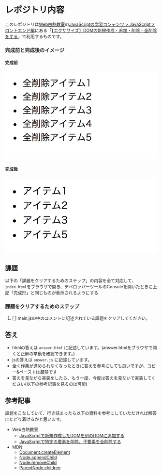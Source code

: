 # レポジトリ内容

このレポジトリは[Web白熱教室](https://tsuyopon.xyz/)の[JavaScriptの学習コンテンツ > JavaScriptフロントエンド編](https://tsuyopon.xyz/learning-contents/web-dev/javascript/frontend/)にある「[【エクササイズ】DOMの新規作成・追加・削除・全削除をする](https://tsuyopon.xyz/learning-contents/web-dev/javascript/frontend/js-excercise-for-frontend-2/)」で利用するものです。


### 完成前と完成後のイメージ

#### 完成前

![完成前](./images/assignment-before.png)

#### 完成後

![完成後](./images/assignment-after.png)

## 課題

以下の「課題をクリアするためのステップ」の内容を全て対応して、`index.html`をブラウザで開き、デベロッパーツールのConsoleを開いたときに上記「完成形」と同じものが表示されるようにする

### 課題をクリアするためのステップ

1. [ ] main.jsの中のコメントに記述されている課題をクリアしてください。

## 答え

- htmlの答えは `answer.html` に記述しています。(answer.htmlをブラウザで開くと正解の挙動を確認できます。)
- jsの答えは `answer.js` に記述しています。
- 全く作業が進められなくなったときに答えを参考にしても良いですが、コピー&ペーストは厳禁です
- 答えを見ながら実装をしたら、もう一度、今度は答えを見ないで実装してください(以下の参考記事を見るのは可能)

## 参考記事

課題をこなしていて、行き詰まったら以下の資料を参考にしていただければ解答にたどり着けるかと思います。


- Web白熱教室
  - [JavaScriptで新規作成したDOMを別のDOMに追加する](https://tsuyopon.xyz/learning-contents/web-dev/javascript/frontend/how-to-create-an-dom-and-append-child/)
  - [JavaScriptで特定の要素を削除、子要素を全削除する](https://tsuyopon.xyz/learning-contents/web-dev/javascript/frontend/how-to-remove-dom/)
- MDN
  - [Document.createElement](https://developer.mozilla.org/ja/docs/Web/API/Document/createElement)
  - [Node.appendChild](https://developer.mozilla.org/ja/docs/Web/API/Node/appendChild)
  - [Node.removeChild](https://developer.mozilla.org/ja/docs/Web/API/Node/removeChild)
  - [ParentNode.children](https://developer.mozilla.org/ja/docs/Web/API/ParentNode/children)